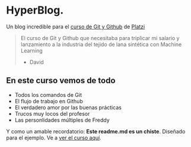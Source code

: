 # HyperBlog.

Un blog incredible para el [curso de Git y Github](https://platzi.com/cursos/git-github/ "curso de Git y Github") de [Platzi](http://https://platzi.com/ "Platzi")
>El curso de Git y Github que necesitaba para triplicar mi salario y lanzamiento a la industria del tejido de lana sintética con Machine Learning
> - David

## En este curso vemos de todo
* Todos los comandos de Git
* El flujo de trabajo en Github
* El verdadero amor por las buenas prácticas
* Trucos muy locos del profesor
* Las personlidades múltiples de Freddy

Y como un amable recordatorio: **Este readme.md es un chiste**. Diseñado para el ejemplo. Ve a [ver el curso aquí](https://platzi.com/cursos/git-github/ "ver el curso aquí").
